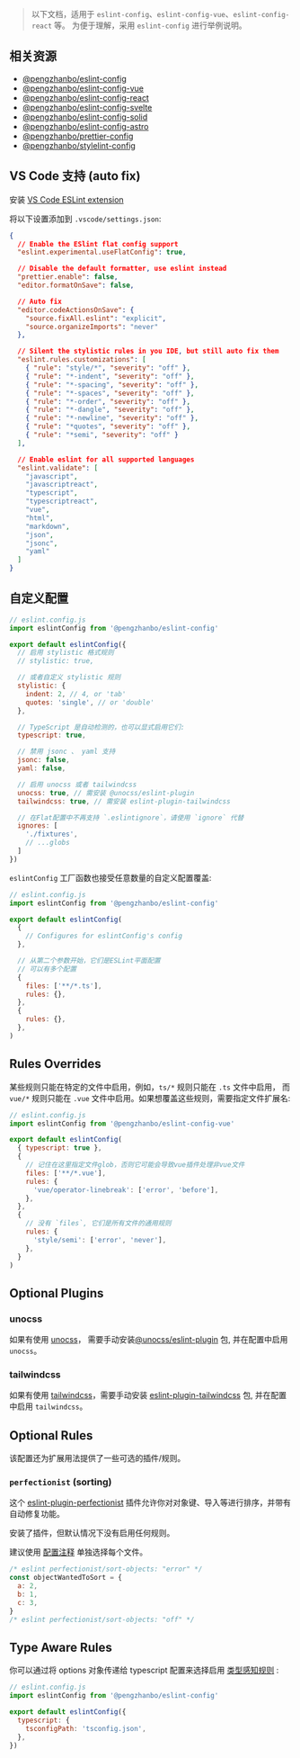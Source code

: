 > 以下文档，适用于 `eslint-config`、`eslint-config-vue`、`eslint-config-react` 等。
> 为便于理解，采用 `eslint-config` 进行举例说明。

## 相关资源
- [@pengzhanbo/eslint-config](https://github.com/pengzhanbo/configs/tree/main/packages/eslint-config)
- [@pengzhanbo/eslint-config-vue](https://github.com/pengzhanbo/configs/tree/main/packages/eslint-config-vue)
- [@pengzhanbo/eslint-config-react](https://github.com/pengzhanbo/configs/tree/main/packages/eslint-config-react)
- [@pengzhanbo/eslint-config-svelte](https://github.com/pengzhanbo/configs/tree/main/packages/eslint-config-svelte)
- [@pengzhanbo/eslint-config-solid](https://github.com/pengzhanbo/configs/tree/main/packages/eslint-config-solid)
- [@pengzhanbo/eslint-config-astro](https://github.com/pengzhanbo/configs/tree/main/packages/eslint-config-astro)
- [@pengzhanbo/prettier-config](https://github.com/pengzhanbo/configs/tree/main/packages/prettier-config)
- [@pengzhanbo/stylelint-config](https://github.com/pengzhanbo/configs/tree/main/packages/stylelint-config)


## VS Code 支持 (auto fix)

安装 [VS Code ESLint extension](https://marketplace.visualstudio.com/items?itemName=dbaeumer.vscode-eslint)

将以下设置添加到  `.vscode/settings.json`:

```json
{
  // Enable the ESlint flat config support
  "eslint.experimental.useFlatConfig": true,

  // Disable the default formatter, use eslint instead
  "prettier.enable": false,
  "editor.formatOnSave": false,

  // Auto fix
  "editor.codeActionsOnSave": {
    "source.fixAll.eslint": "explicit",
    "source.organizeImports": "never"
  },

  // Silent the stylistic rules in you IDE, but still auto fix them
  "eslint.rules.customizations": [
    { "rule": "style/*", "severity": "off" },
    { "rule": "*-indent", "severity": "off" },
    { "rule": "*-spacing", "severity": "off" },
    { "rule": "*-spaces", "severity": "off" },
    { "rule": "*-order", "severity": "off" },
    { "rule": "*-dangle", "severity": "off" },
    { "rule": "*-newline", "severity": "off" },
    { "rule": "*quotes", "severity": "off" },
    { "rule": "*semi", "severity": "off" }
  ],

  // Enable eslint for all supported languages
  "eslint.validate": [
    "javascript",
    "javascriptreact",
    "typescript",
    "typescriptreact",
    "vue",
    "html",
    "markdown",
    "json",
    "jsonc",
    "yaml"
  ]
}
```

## 自定义配置

```js
// eslint.config.js
import eslintConfig from '@pengzhanbo/eslint-config'

export default eslintConfig({
  // 启用 stylistic 格式规则
  // stylistic: true,

  // 或者自定义 stylistic 规则
  stylistic: {
    indent: 2, // 4, or 'tab'
    quotes: 'single', // or 'double'
  },

  // TypeScript 是自动检测的，也可以显式启用它们:
  typescript: true,

  // 禁用 jsonc 、 yaml 支持
  jsonc: false,
  yaml: false,

  // 启用 unocss 或者 tailwindcss
  unocss: true, // 需安装 @unocss/eslint-plugin
  tailwindcss: true, // 需安装 eslint-plugin-tailwindcss

  // 在Flat配置中不再支持 `.eslintignore`，请使用 `ignore` 代替
  ignores: [
    './fixtures',
    // ...globs
  ]
})
```

`eslintConfig` 工厂函数也接受任意数量的自定义配置覆盖:

```js
// eslint.config.js
import eslintConfig from '@pengzhanbo/eslint-config'

export default eslintConfig(
  {
    // Configures for eslintConfig's config
  },

  // 从第二个参数开始，它们是ESLint平面配置
  // 可以有多个配置
  {
    files: ['**/*.ts'],
    rules: {},
  },
  {
    rules: {},
  },
)
```

## Rules Overrides

某些规则只能在特定的文件中启用，例如，`ts/*` 规则只能在 `.ts` 文件中启用，
而 `vue/*` 规则只能在 `.vue` 文件中启用。如果想覆盖这些规则，需要指定文件扩展名:

```js
// eslint.config.js
import eslintConfig from '@pengzhanbo/eslint-config-vue'

export default eslintConfig(
  { typescript: true },
  {
    // 记住在这里指定文件glob，否则它可能会导致vue插件处理非vue文件
    files: ['**/*.vue'],
    rules: {
      'vue/operator-linebreak': ['error', 'before'],
    },
  },
  {
    // 没有 `files`, 它们是所有文件的通用规则
    rules: {
      'style/semi': ['error', 'never'],
    },
  }
)
```

## Optional Plugins

### unocss

如果有使用 [unocss](https://github.com/unocss/unocss)，
需要手动安装[@unocss/eslint-plugin](https://github.com/unocss/unocss/tree/main/packages/esling-plugin#readme) 包, 并在配置中启用 `unocss`。

### tailwindcss

如果有使用 [tailwindcss](https://github.com/tailwindlabs/tailwindcss)，需要手动安装
[eslint-plugin-tailwindcss](https://github.com/francoismassart/eslint-plugin-tailwindcss) 包, 并在配置中启用 `tailwindcss`。

## Optional Rules

该配置还为扩展用法提供了一些可选的插件/规则。

### `perfectionist` (sorting)

这个 [eslint-plugin-perfectionist](https://github.com/azat-io/eslint-plugin-perfectionist) 插件允许你对对象键、导入等进行排序，并带有自动修复功能。

安装了插件，但默认情况下没有启用任何规则。

建议使用 [配置注释](https://eslint.org/docs/latest/use/configure/rules#using-configuration-comments-1) 单独选择每个文件。

```js
/* eslint perfectionist/sort-objects: "error" */
const objectWantedToSort = {
  a: 2,
  b: 1,
  c: 3,
}
/* eslint perfectionist/sort-objects: "off" */
```

## Type Aware Rules

你可以通过将 options 对象传递给 typescript 配置来选择启用 [类型感知规则](https://typescript-eslint.io/linting/typed-linting/) :

```js
// eslint.config.js
import eslintConfig from '@pengzhanbo/eslint-config'

export default eslintConfig({
  typescript: {
    tsconfigPath: 'tsconfig.json',
  },
})
```
